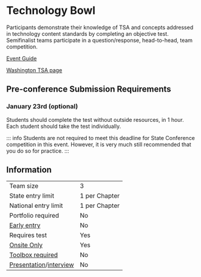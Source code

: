 # Technology Bowl

Participants demonstrate their knowledge of TSA and concepts addressed in technology content standards by completing an objective test. Semifinalist teams participate in a question/response, head-to-head, team competition.

[Event Guide](https://lwsd.sharepoint.com/:b:/r/sites/GR-JHS-TechnologyStudentAssociation-SCA/Shared%20Documents/23-24/Competition/Event%20Guides/HS%20-%20Technology%20Bowl.pdf)

[Washington TSA page](https://www.washingtontsa.org/high-school-events/technology-bowl)

## Pre-conference Submission Requirements

### January 23rd (optional)

Students should complete the test without outside resources, in 1 hour. Each student should take the test individually.

::: info
Students are not required to meet this deadline for State Conference competition in this event. However, it is very much still recommended that you do so for practice.
:::

## Information

|                                              |               |
| -------------------------------------------- | ------------- |
| Team size                                    | 3             |
| State entry limit                            | 1 per Chapter |
| National entry limit                         | 1 per Chapter |
| Portfolio required                           | No            |
| [Early entry](/#terms)                       | No            |
| Requires test                                | Yes           |
| [Onsite Only](/#terms)                       | Yes           |
| [Toolbox required](/#terms)                  | No            |
| [Presentation](/#terms)/[interview](/#terms) | No            |
